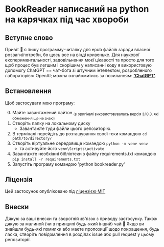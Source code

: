 # BookReader написаний на python на карячках під час хвороби


## Вступне слово

Привіт 👋 я пишу программу-читалку для epub файлів заради власної розваги/потреби, бо щось все на вінді кривеньке.
Для наукової експериментальності, задовільнення моєї цікавості та просто для того щоб процес був легшим і скорішим у написанні коду я використовую допомогу ChatGPT == чат-бота зі штучним інтелектом, розробленого лабораторією OpenAI; можна ознайомитись за посиланням: **['ChatGPT'](https://openai.com/blog/chatgpt)**.

## Встановлення

Щоб застосувати мою програму:

0. Майте завантажений пайтон <sub>(в оригіналі використовувалась версія 3.10.3, які обмеження ще не знаю)</sub>
1. Створіть папку на локальному диску
	- Завантажте туди файли цього репозиторію.
2. В терміналі перейдіть до розташування своєї теки командою `cd path/to/directory/`
3. Створіть віртуальне середовище командою `python -m venv venv` 
	- та активуйте його `venv\Scripts\activate`
4. Завантажте необхіжні бібліотеки з файлу requirements.txt командою `pip install -r requirements.txt`
5. Запустіть програму командою 'python bookreader.py'

## Ліцензія
Цей застосунок опубліковано під [ліцензією MIT](https://opensource.org/license/mit/)

## Внески
Дякую за ваші внески та зворотній зв'язок з приводу застосунку. Також дякую за малиной (чи в принципі будь-який інший) чай 🍵 Якщо ви знайшли будь-які помилки або маєте пропозиції щодо покращення, будь ласка, створіть повідомлення в розділах issue або pull request у цьому репозиторії.